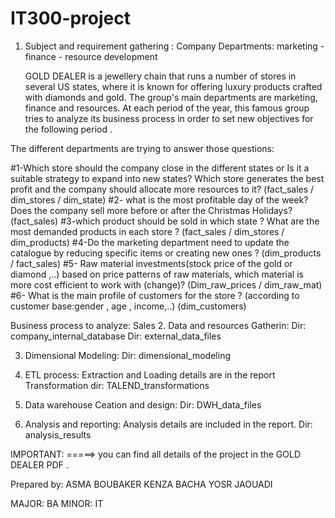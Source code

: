 # IT300-project

1. Subject and requirement gathering : 
Company Departments: marketing - finance - resource development

      GOLD DEALER is a jewellery chain that runs a number of stores in several US states, where it is known for offering luxury products crafted with diamonds and gold. The group's main  departments are marketing, finance and resources.
At each period of the year, this famous group tries to analyze its business process in order to set new objectives for the following period .

The different departments are trying to answer those questions:

#1-Which store should the company close in the different states or  Is it a suitable strategy to expand into new states? Which store generates the best profit and the company should allocate more resources to it? (fact_sales / dim_stores / dim_state)
#2- what is the most profitable day of the week? Does the company sell more before or after the Christmas Holidays? (fact_sales)
#3-which product should be sold in which state ? What are the most demanded products in each store ?  (fact_sales / dim_stores / dim_products) 
#4-Do the marketing department  need to update the catalogue by reducing specific items or creating new ones ? (dim_products / fact_sales)
#5- Raw material investments(stock price of the gold or diamond ,..) based on price patterns of raw materials, which material is more cost efficient to work with (change)? (Dim_raw_prices / dim_raw_mat) 
#6- What is the main profile of customers for the store ? (according to customer base:gender , age , income,..) (dim_customers)

Business process to analyze: Sales
2. Data and resources Gatherin:
     Dir: company_internal_database
     Dir: external_data_files

3. Dimensional Modeling:
     Dir: dimensional_modeling

4. ETL process:
     Extraction and Loading details are in the report
     Transformation dir: TALEND_transformations

5. Data warehouse Ceation and design:
     Dir: DWH_data_files

6. Analysis and reporting:
   Analysis details are included in the report.
   Dir: analysis_results

IMPORTANT:
=====> you can find all details of the project in the GOLD DEALER PDF .



Prepared by:
ASMA BOUBAKER
KENZA BACHA
YOSR JAOUADI

MAJOR: BA
MINOR: IT



